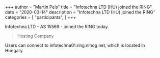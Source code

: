 +++
author = "Martin Pels"
title = "Infotechna LTD (HU) joined the RING"
date = "2020-03-14"
description = "Infotechna LTD (HU) joined the RING"
categories = [
    "participants",
]
+++

Infotechna LTD - AS 15566 - joined the RING today.

> Hosting Company

Users can connect to infotechna01.ring.nlnog.net, which is located in Hungary.


